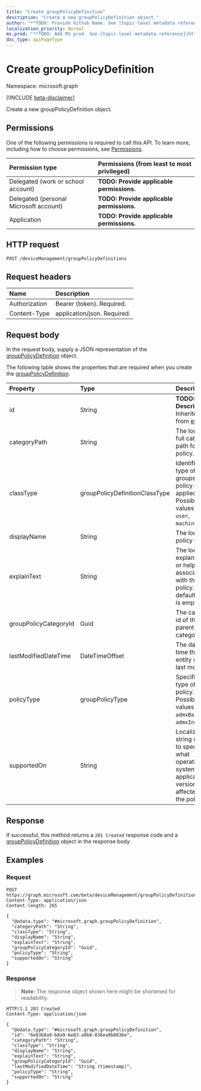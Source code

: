 ```yaml
---
title: "Create groupPolicyDefinition"
description: "Create a new groupPolicyDefinition object."
author: "**TODO: Provide Github Name. See [topic-level metadata reference](https://msgo.azurewebsites.net/add/document/guidelines/metadata.html#topic-level-metadata)**"
localization_priority: Normal
ms.prod: "**TODO: Add MS prod. See [topic-level metadata reference](https://msgo.azurewebsites.net/add/document/guidelines/metadata.html#topic-level-metadata)**"
doc_type: apiPageType
---
```


# Create groupPolicyDefinition
Namespace: microsoft.graph

[!INCLUDE [beta-disclaimer](../../includes/beta-disclaimer.md)]

Create a new groupPolicyDefinition object.

## Permissions
One of the following permissions is required to call this API. To learn more, including how to choose permissions, see [Permissions](/graph/permissions-reference).

|Permission type|Permissions (from least to most privileged)|
|:---|:---|
|Delegated (work or school account)|**TODO: Provide applicable permissions.**|
|Delegated (personal Microsoft account)|**TODO: Provide applicable permissions.**|
|Application|**TODO: Provide applicable permissions.**|

## HTTP request

<!-- {
  "blockType": "ignored"
}
-->
``` http
POST /deviceManagement/groupPolicyDefinitions
```

## Request headers
|Name|Description|
|:---|:---|
|Authorization|Bearer {token}. Required.|
|Content-Type|application/json. Required.|

## Request body
In the request body, supply a JSON representation of the [groupPolicyDefinition](../resources/grouppolicydefinition.md) object.

The following table shows the properties that are required when you create the [groupPolicyDefinition](../resources/grouppolicydefinition.md).

|Property|Type|Description|
|:---|:---|:---|
|id|String|**TODO: Add Description** Inherited from [entity](../resources/entity.md)|
|categoryPath|String|The localized full category path for the policy.|
|classType|groupPolicyDefinitionClassType|Identifies the type of groups the policy can be applied to. Possible values are: `user`, `machine`.|
|displayName|String|The localized policy name.|
|explainText|String|The localized explanation or help text associated with the policy. The default value is empty.|
|groupPolicyCategoryId|Guid|The category id of the parent category|
|lastModifiedDateTime|DateTimeOffset|The date and time the entity was last modified.|
|policyType|groupPolicyType|Specifies the type of group policy. Possible values are: `admxBacked`, `admxIngested`.|
|supportedOn|String|Localized string used to specify what operating system or application version is affected by the policy.|



## Response

If successful, this method returns a `201 Created` response code and a [groupPolicyDefinition](../resources/grouppolicydefinition.md) object in the response body.

## Examples

### Request
<!-- {
  "blockType": "request",
  "name": "create_grouppolicydefinition_from_"
}
-->
``` http
POST https://graph.microsoft.com/beta/deviceManagement/groupPolicyDefinitions
Content-Type: application/json
Content-length: 265

{
  "@odata.type": "#microsoft.graph.groupPolicyDefinition",
  "categoryPath": "String",
  "classType": "String",
  "displayName": "String",
  "explainText": "String",
  "groupPolicyCategoryId": "Guid",
  "policyType": "String",
  "supportedOn": "String"
}
```


### Response
>**Note:** The response object shown here might be shortened for readability.
<!-- {
  "blockType": "response",
  "truncated": true,
  "@odata.type": "microsoft.graph.groupPolicyDefinition"
}
-->
``` http
HTTP/1.1 201 Created
Content-Type: application/json

{
  "@odata.type": "#microsoft.graph.groupPolicyDefinition",
  "id": "6e83b8a9-b8a9-6e83-a9b8-836ea9b8836e",
  "categoryPath": "String",
  "classType": "String",
  "displayName": "String",
  "explainText": "String",
  "groupPolicyCategoryId": "Guid",
  "lastModifiedDateTime": "String (timestamp)",
  "policyType": "String",
  "supportedOn": "String"
}
```

